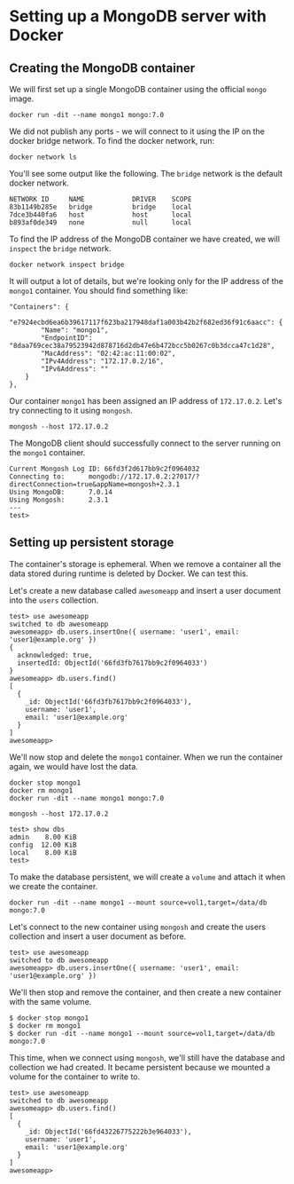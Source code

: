 # Setting up a MongoDB server with Docker

## Creating the MongoDB container

We will first set up a single MongoDB container using the official ```mongo``` image.

```
docker run -dit --name mongo1 mongo:7.0
```

We did not publish any ports - we will connect to it using the IP on the docker bridge network. To find the docker network, run:

```
docker network ls
```

You'll see some output like the following. The ```bridge``` network is the default docker network.

```
NETWORK ID     NAME            DRIVER    SCOPE
83b1149b285e   bridge          bridge    local
7dce3b440fa6   host            host      local
b893af0de349   none            null      local
```

To find the IP address of the MongoDB container we have created, we will ```inspect``` the ```bridge``` network.

```
docker network inspect bridge
```

It will output a lot of details, but we're looking only for the IP address of the ```mongo1``` container. You should find something like:

```
"Containers": {
    "e7924ecbd6ea6b39617117f623ba217948daf1a003b42b2f682ed36f91c6aacc": {
        "Name": "mongo1",
        "EndpointID": "8daa769cec38a79523942d878716d2db47e6b472bcc5b0267c0b3dcca47c1d28",
        "MacAddress": "02:42:ac:11:00:02",
        "IPv4Address": "172.17.0.2/16",
        "IPv6Address": ""
    }
},
```

Our container ```mongo1``` has been assigned an IP address of ```172.17.0.2```. Let's try connecting to it using ```mongosh```.

```
mongosh --host 172.17.0.2
```

The MongoDB client should successfully connect to the server running on the ```mongo1``` container.

```
Current Mongosh Log ID:	66fd3f2d617bb9c2f0964032
Connecting to:		mongodb://172.17.0.2:27017/?directConnection=true&appName=mongosh+2.3.1
Using MongoDB:		7.0.14
Using Mongosh:		2.3.1
---
test>
```

## Setting up persistent storage

The container's storage is ephemeral. When we remove a container all the data stored during runtime is deleted by Docker. We can test this.

Let's create a new database called ```awesomeapp``` and insert a user document into the ```users``` collection.

```
test> use awesomeapp
switched to db awesomeapp
awesomeapp> db.users.insertOne({ username: 'user1', email: 'user1@example.org' })
{
  acknowledged: true,
  insertedId: ObjectId('66fd3fb7617bb9c2f0964033')
}
awesomeapp> db.users.find()
[
  {
    _id: ObjectId('66fd3fb7617bb9c2f0964033'),
    username: 'user1',
    email: 'user1@example.org'
  }
]
awesomeapp>
```

We'll now stop and delete the ```mongo1``` container. When we run the container again, we would have lost the data.

```
docker stop mongo1
docker rm mongo1
docker run -dit --name mongo1 mongo:7.0

mongosh --host 172.17.0.2

test> show dbs
admin    8.00 KiB
config  12.00 KiB
local    8.00 KiB
test>
```

To make the database persistent, we will create a ```volume``` and attach it when we create the container.

```
docker run -dit --name mongo1 --mount source=vol1,target=/data/db mongo:7.0
```

Let's connect to the new container using ```mongosh``` and create the users collection and insert a user document as before. 

```
test> use awesomeapp
switched to db awesomeapp
awesomeapp> db.users.insertOne({ username: 'user1', email: 'user1@example.org' })
```

We'll then stop and remove the container, and then create a new container with the same volume.

```
$ docker stop mongo1
$ docker rm mongo1
$ docker run -dit --name mongo1 --mount source=vol1,target=/data/db mongo:7.0
```

This time, when we connect using ```mongosh```, we'll still have the database and collection we had created. It became persistent because we mounted a volume for the container to write to.

```
test> use awesomeapp
switched to db awesomeapp
awesomeapp> db.users.find()
[
  {
    _id: ObjectId('66fd43226775222b3e964033'),
    username: 'user1',
    email: 'user1@example.org'
  }
]
awesomeapp>
```

